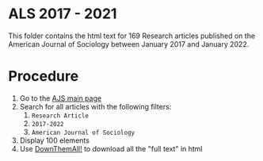 # ALS 2017 - 2021
This folder contains the html text for 169 Research articles published on the American Journal of Sociology between January 2017 and January 2022.

# Procedure
1. Go to the [AJS main page](https://www-journals-uchicago-edu.tilburguniversity.idm.oclc.org/loi/ajs)
2. Search for all articles with the following filters:
   1. `Research Article`
   2. `2017-2022`
   3. `American Journal of Sociology`
3. Display 100 elements
4. Use [DownThemAll!](https://www.downthemall.net/) to download all the "full text" in html 